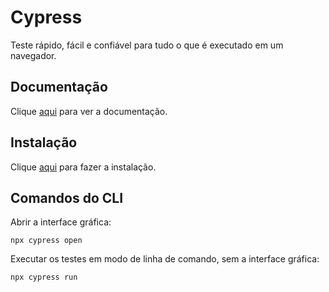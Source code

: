 # Cypress

Teste rápido, fácil e confiável para tudo o que é executado em um navegador.

## Documentação

Clique [aqui](https://github.com/cypress-io/cypress) para ver a documentação.

## Instalação

Clique [aqui](https://www.npmjs.com/package/cypress) para fazer a instalação.

## Comandos do CLI

Abrir a interface gráfica:

```
npx cypress open
```

Executar os testes em modo de linha de comando, sem a interface gráfica:

```
npx cypress run
```